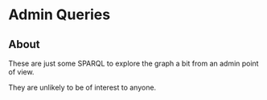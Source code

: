 # Admin Queries

## About

These are just some SPARQL to explore the graph a bit from an admin point of view.

They are unlikely to be of interest to anyone.

